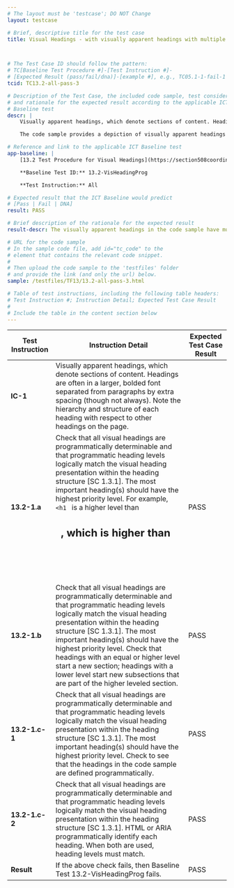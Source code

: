 ```yaml
---
# The layout must be 'testcase'; DO NOT Change
layout: testcase

# Brief, descriptive title for the test case
title: Visual Headings - with visually apparent headings with multiple heading levels identified using BOTH native heading elements AND ARIA role=heading and appropriate ARIA-level attributes



# The Test Case ID should follow the pattern:
# TC[Baseline Test Procedure #]-[Test Instruction #]-
# [Expected Result (pass/fail/dna)]-[example #], e.g., TC05.1-1-fail-1
tcid: TC13.2-all-pass-3

# Description of the Test Case, the included code sample, test considerations,
# and rationale for the expected result according to the applicable ICT
# Baseline test
descr: |
    Visually apparent headings, which denote sections of content. Headings are often in a larger, bolded font separated from paragraphs by extra spacing (though not always). Note the hierarchy and structure of each heading with respect to other headings on the page or screen.

    The code sample provides a depiction of visually apparent headings with multiple heading levels formed usingnative heading levels,  ARIA <code> role=heading </code>, and appropriate ARIA-level attributes, which would cause Assistive Technologies to provide the correct heading corresponding to each section and the correct subheading corresponding to each subsection. A successful test should identify a PASS against Baseline 13.2 Visual Headings.

# Reference and link to the applicable ICT Baseline test
app-baseline: |
    [13.2 Test Procedure for Visual Headings](https://section508coordinators.github.io/ICTTestingBaseline/13Structure.html#132-test-procedure-for-visual-headings)

    **Baseline Test ID:** 13.2-VisHeadingProg

    **Test Instruction:** All

# Expected result that the ICT Baseline would predict
# [Pass | Fail | DNA]
result: PASS

# Brief description of the rationale for the expected result
result-descr: The visually apparent headings in the code sample have multiple heading levels and are identified using BOTH native heading elements AND ARIA role=heading and appropriate ARIA-level attributes

# URL for the code sample
# In the sample code file, add id="tc_code" to the
# element that contains the relevant code snippet.
#
# Then upload the code sample to the 'testfiles' folder
# and provide the link (and only the url) below.
sample: /testfiles/TF13/13.2-all-pass-3.html

# Table of test instructions, including the following table headers:
# Test Instruction #; Instruction Detail; Expected Test Case Result
#
# Include the table in the content section below
---
```

| Test Instruction | Instruction Detail | Expected Test Case Result |
|------------------|--------------------|---------------------------|
| **IC-1** | Visually apparent headings, which denote sections of content. Headings are often in a larger, bolded font separated from paragraphs by extra spacing (though not always). Note the hierarchy and structure of each heading with respect to other headings on the page. |
| **13.2-1.a** | Check that all visual headings are programmatically determinable and that programmatic heading levels logically match the visual heading presentation within the heading structure [SC 1.3.1]. The most important heading(s) should have the highest priority level. For example, <code> <h1 </code> is a higher level than <code> <h2> </code>, which is higher than <code> <h3> </code>| PASS
| **13.2-1.b** | Check that all visual headings are programmatically determinable and that programmatic heading levels logically match the visual heading presentation within the heading structure [SC 1.3.1]. The most important heading(s) should have the highest priority level. Check that headings with an equal or higher level start a new section; headings with a lower level start new subsections that are part of the higher leveled section. | PASS
| **13.2-1.c-1** | Check that all visual headings are programmatically determinable and that programmatic heading levels logically match the visual heading presentation within the heading structure [SC 1.3.1]. The most important heading(s) should have the highest priority level. Check to see that the headings in the code sample are defined programmatically. | PASS
| **13.2-1.c-2** | Check that all visual headings are programmatically determinable and that programmatic heading levels logically match the visual heading presentation within the heading structure [SC 1.3.1]. HTML or ARIA programmatically identify each heading. When both are used, heading levels must match. | PASS
| **Result** | If the above check fails, then Baseline Test 13.2-VisHeadingProg fails. | PASS |

